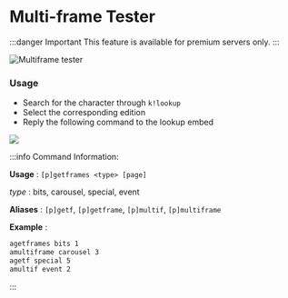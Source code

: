 # Multi-frame Tester

:::danger Important
This feature is available for premium servers only.
:::

![Multiframe tester](/img/features/getframes.gif ':size=100%')

### Usage
- Search for the character through `k!lookup`
- Select the corresponding edition
- Reply the following command to the lookup embed

![](/img/features/reply.png)

:::info Command Information:

**Usage** : `[p]getframes <type> [page]`

*type* : bits, carousel, special, event 

**Aliases** : `[p]getf`, `[p]getframe`, `[p]multif`, `[p]multiframe`

**Example**  :
```bash
agetframes bits 1
amultiframe carousel 3
agetf special 5
amultif event 2
```
:::

